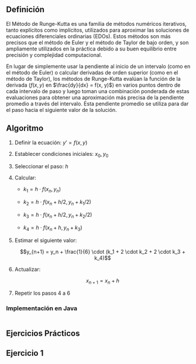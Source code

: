 ## Definición
El Método de Runge-Kutta es una familia de métodos numéricos iterativos, tanto explícitos como implícitos, utilizados para aproximar las soluciones de ecuaciones diferenciales ordinarias (EDOs). Estos métodos son más precisos que el método de Euler y el método de Taylor de bajo orden, y son ampliamente utilizados en la práctica debido a su buen equilibrio entre precisión y complejidad computacional.

En lugar de simplemente usar la pendiente al inicio de un intervalo (como en el método de Euler) o calcular derivadas de orden superior (como en el método de Taylor), los métodos de Runge-Kutta evalúan la función de la derivada ($f(x, y)$ en $\frac{dy}{dx} = f(x, y)$) en varios puntos dentro de cada intervalo de paso y luego toman una combinación ponderada de estas evaluaciones para obtener una aproximación más precisa de la pendiente promedio a través del intervalo. Esta pendiente promedio se utiliza para dar el paso hacia el siguiente valor de la solución.

## Algoritmo 
1. Definir la ecuación:
   $y' = f(x, y)$

2. Establecer condiciones iniciales:
   $x_0, y_0$

3. Seleccionar el paso:
   $h$

4. Calcular:

   - $k_1 = h \cdot f(x_n, y_n)$

   - $k_2 = h \cdot f(x_n + h/2, y_n + k_1/2)$

   - $k_3 = h \cdot f(x_n + h/2, y_n + k_2/2)$

   - $k_4 = h \cdot f(x_n + h, y_n + k_3)$

5. Estimar el siguiente valor:

   $$y_{n+1} = y_n + \frac{1}{6} \cdot (k_1 + 2 \cdot k_2 + 2 \cdot k_3 + k_4)$$

6. Actualizar:

   $$x_{n+1} = x_n + h$$

7. Repetir los pasos 4 a 6

### Implementación en Java
```java
```
## Ejercicios Prácticos
## Ejercicio 1

